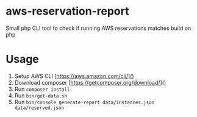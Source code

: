 # aws-reservation-report
Small php CLI tool to check if running AWS reservations matches build on php

# Usage

1. Setup AWS CLI [https://aws.amazon.com/cli/]()
2. Download composer [https://getcomposer.org/download/]()
3. Run `composer install`
4. Run `bin/get-data.sh`
5. Run `bin/console generate-report data/instances.json data/reserved.json`